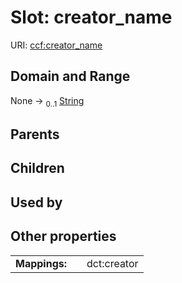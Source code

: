 
# Slot: creator_name



URI: [ccf:creator_name](http://purl.org/ccf/creator_name)


## Domain and Range

None &#8594;  <sub>0..1</sub> [String](types/String.md)

## Parents


## Children


## Used by


## Other properties

|  |  |  |
| --- | --- | --- |
| **Mappings:** | | dct:creator |